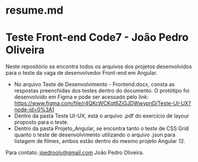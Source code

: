 # resume.md

# Teste Front-end Code7 - João Pedro Oliveira

Neste repositório se encontra todos os arquivos dos projetos desenvolvidos para o teste da vaga de desenvolvedor Front-end em Angular.

- No arquivo Teste de Desenvolvimento - Frontend.docx, consta as respostas preenchidas dos testes dentro do documento. O protótipo foi desenvolvido em Figma e pode ser acessado pelo link: https://www.figma.com/file/r4QKcWCKqt6ZiGJDWwypnD/Teste-UI-UX?node-id=0%3A1
- Dentro da pasta Teste UI-UX, está o arquivo .pdf do exercício de layour proposto para o teste.
- Dentro da pasta Projeto_Angular, se encontra tanto o teste de CSS Grid quanto o teste de desenvolvimento utilizando o arquivo .json para listagem de filmes, ambos estão dentro do mesmo projeto Angular 12.

Para contato: jpedroolv@gmail.com
João Pedro Oliveira.
